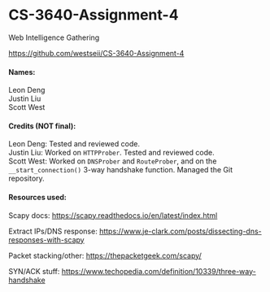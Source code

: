 # CS-3640-Assignment-4
Web Intelligence Gathering

https://github.com/westseii/CS-3640-Assignment-4

#### Names:
Leon Deng<br>
Justin Liu<br>
Scott West

#### Credits (NOT final):
Leon Deng: Tested and reviewed code.<br>
Justin Liu: Worked on `HTTPProber`. Tested and reviewed code.<br>
Scott West: Worked on `DNSProber` and `RouteProber`, and on the `__start_connection()` 3-way handshake function. Managed the Git repository.

#### Resources used:
Scapy docs: https://scapy.readthedocs.io/en/latest/index.html

Extract IPs/DNS response: https://www.je-clark.com/posts/dissecting-dns-responses-with-scapy

Packet stacking/other: https://thepacketgeek.com/scapy/

SYN/ACK stuff: https://www.techopedia.com/definition/10339/three-way-handshake
